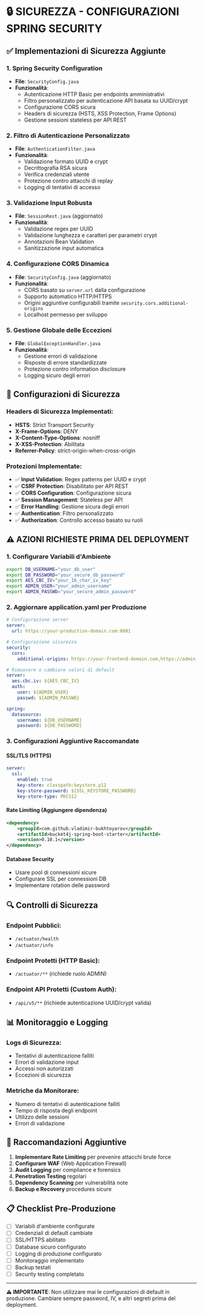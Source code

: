 # 🔒 SICUREZZA - CONFIGURAZIONI SPRING SECURITY

## ✅ Implementazioni di Sicurezza Aggiunte

### 1. **Spring Security Configuration**
- **File**: `SecurityConfig.java`
- **Funzionalità**:
  - Autenticazione HTTP Basic per endpoints amministrativi
  - Filtro personalizzato per autenticazione API basata su UUID/crypt
  - Configurazione CORS sicura
  - Headers di sicurezza (HSTS, XSS Protection, Frame Options)
  - Gestione sessioni stateless per API REST

### 2. **Filtro di Autenticazione Personalizzato**
- **File**: `AuthenticationFilter.java`
- **Funzionalità**:
  - Validazione formato UUID e crypt
  - Decrittografia RSA sicura
  - Verifica credenziali utente
  - Protezione contro attacchi di replay
  - Logging di tentativi di accesso

### 3. **Validazione Input Robusta**
- **File**: `SessionRest.java` (aggiornato)
- **Funzionalità**:
  - Validazione regex per UUID
  - Validazione lunghezza e caratteri per parametri crypt
  - Annotazioni Bean Validation
  - Sanitizzazione input automatica

### 4. **Configurazione CORS Dinamica**
- **File**: `SecurityConfig.java` (aggiornato)
- **Funzionalità**:
  - CORS basato su `server.url` dalla configurazione
  - Supporto automatico HTTP/HTTPS
  - Origini aggiuntive configurabili tramite `security.cors.additional-origins`
  - Localhost permesso per sviluppo

### 5. **Gestione Globale delle Eccezioni**
- **File**: `GlobalExceptionHandler.java`
- **Funzionalità**:
  - Gestione errori di validazione
  - Risposte di errore standardizzate
  - Protezione contro information disclosure
  - Logging sicuro degli errori

## 🔧 Configurazioni di Sicurezza

### Headers di Sicurezza Implementati:
- **HSTS**: Strict Transport Security
- **X-Frame-Options**: DENY
- **X-Content-Type-Options**: nosniff
- **X-XSS-Protection**: Abilitata
- **Referrer-Policy**: strict-origin-when-cross-origin

### Protezioni Implementate:
- ✅ **Input Validation**: Regex patterns per UUID e crypt
- ✅ **CSRF Protection**: Disabilitato per API REST
- ✅ **CORS Configuration**: Configurazione sicura
- ✅ **Session Management**: Stateless per API
- ✅ **Error Handling**: Gestione sicura degli errori
- ✅ **Authentication**: Filtro personalizzato
- ✅ **Authorization**: Controllo accesso basato su ruoli

## ⚠️ AZIONI RICHIESTE PRIMA DEL DEPLOYMENT

### 1. **Configurare Variabili d'Ambiente**
```bash
export DB_USERNAME="your_db_user"
export DB_PASSWORD="your_secure_db_password"
export AES_CBC_IV="your_16_char_iv_key"
export ADMIN_USER="your_admin_username"
export ADMIN_PASSWD="your_secure_admin_password"
```

### 2. **Aggiornare application.yaml per Produzione**
```yaml
# Configurazione server
server:
  url: https://your-production-domain.com:8081

# Configurazione sicurezza
security:
  cors:
    additional-origins: https://your-frontend-domain.com,https://admin.yourdomain.com

# Rimuovere o cambiare valori di default
server:
  aes.cbc.iv: ${AES_CBC_IV}
  auth:
    user: ${ADMIN_USER}
    passwd: ${ADMIN_PASSWD}

spring:
  datasource:
    username: ${DB_USERNAME}
    password: ${DB_PASSWORD}
```

### 3. **Configurazioni Aggiuntive Raccomandate**

#### SSL/TLS (HTTPS)
```yaml
server:
  ssl:
    enabled: true
    key-store: classpath:keystore.p12
    key-store-password: ${SSL_KEYSTORE_PASSWORD}
    key-store-type: PKCS12
```

#### Rate Limiting (Aggiungere dipendenza)
```xml
<dependency>
    <groupId>com.github.vladimir-bukhtoyarov</groupId>
    <artifactId>bucket4j-spring-boot-starter</artifactId>
    <version>0.10.1</version>
</dependency>
```

#### Database Security
- Usare pool di connessioni sicure
- Configurare SSL per connessioni DB
- Implementare rotation delle password

## 🔍 Controlli di Sicurezza

### Endpoint Pubblici:
- `/actuator/health`
- `/actuator/info`

### Endpoint Protetti (HTTP Basic):
- `/actuator/**` (richiede ruolo ADMIN)

### Endpoint API Protetti (Custom Auth):
- `/api/v5/**` (richiede autenticazione UUID/crypt valida)

## 📊 Monitoraggio e Logging

### Logs di Sicurezza:
- Tentativi di autenticazione falliti
- Errori di validazione input
- Accessi non autorizzati
- Eccezioni di sicurezza

### Metriche da Monitorare:
- Numero di tentativi di autenticazione falliti
- Tempo di risposta degli endpoint
- Utilizzo delle sessioni
- Errori di validazione

## 🚨 Raccomandazioni Aggiuntive

1. **Implementare Rate Limiting** per prevenire attacchi brute force
2. **Configurare WAF** (Web Application Firewall)
3. **Audit Logging** per compliance e forensics
4. **Penetration Testing** regolari
5. **Dependency Scanning** per vulnerabilità note
6. **Backup e Recovery** procedures sicure

## 📋 Checklist Pre-Produzione

- [ ] Variabili d'ambiente configurate
- [ ] Credenziali di default cambiate
- [ ] SSL/HTTPS abilitato
- [ ] Database sicuro configurato
- [ ] Logging di produzione configurato
- [ ] Monitoraggio implementato
- [ ] Backup testati
- [ ] Security testing completato

---

**⚠️ IMPORTANTE**: Non utilizzare mai le configurazioni di default in produzione. Cambiare sempre password, IV, e altri segreti prima del deployment.